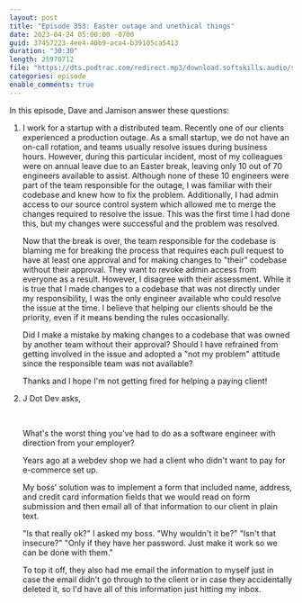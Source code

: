 ```yaml
---
layout: post
title: "Episode 353: Easter outage and unethical things"
date: 2023-04-24 05:00:00 -0700
guid: 37457223-4ee4-40b9-aca4-b39105ca5413
duration: "30:30"
length: 25970712
file: "https://dts.podtrac.com/redirect.mp3/download.softskills.audio/sse-353.mp3"
categories: episode
enable_comments: true
---
```


In this episode, Dave and Jamison answer these questions:

1. I work for a startup with a distributed team. Recently one of our clients experienced a production outage. As a small startup, we do not have an on-call rotation, and teams usually resolve issues during business hours. However, during this particular incident, most of my colleagues were on annual leave due to an Easter break, leaving only 10 out of 70 engineers available to assist. Although none of these 10 engineers were part of the team responsible for the outage, I was familiar with their codebase and knew how to fix the problem. Additionally, I had admin access to our source control system which allowed me to merge the changes required to resolve the issue. This was the first time I had done this, but my changes were successful and the problem was resolved.
   
   Now that the break is over, the team responsible for the codebase is blaming me for breaking the process that requires each pull request to have at least one approval and for making changes to "their" codebase without their approval. They want to revoke admin access from everyone as a result. However, I disagree with their assessment. While it is true that I made changes to a codebase that was not directly under my responsibility, I was the only engineer available who could resolve the issue at the time. I believe that helping our clients should be the priority, even if it means bending the rules occasionally.
   
   Did I make a mistake by making changes to a codebase that was owned by another team without their approval? Should I have refrained from getting involved in the issue and adopted a "not my problem" attitude since the responsible team was not available?
   
   Thanks and I hope I'm not getting fired for helping a paying client!

2. J Dot Dev asks,
   
   ‌
   
   What's the worst thing you've had to do as a software engineer with direction from your employer?
   
   Years ago at a webdev shop we had a client who didn't want to pay for e-commerce set up.
   
   My boss' solution was to implement a form that included name, address, and credit card information fields that we would read on form submission and then email all of that information to our client in plain text.
   
   "Is that really ok?" I asked my boss.
   "Why wouldn't it be?"
   "Isn't that insecure?"
   "Only if they have her password. Just make it work so we can be done with them."
   
   To top it off, they also had me email the information to myself just in case the email didn't go through to the client or in case they accidentally deleted it, so I'd have all of this information just hitting my inbox.

